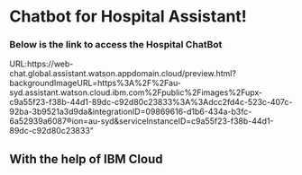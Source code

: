 <h1>Chatbot for Hospital Assistant!</h1>
<h3>Below is the link to access the Hospital ChatBot</h3>
<p>URL:https://web-chat.global.assistant.watson.appdomain.cloud/preview.html?backgroundImageURL=https%3A%2F%2Fau-syd.assistant.watson.cloud.ibm.com%2Fpublic%2Fimages%2Fupx-c9a55f23-f38b-44d1-89dc-c92d80c23833%3A%3Adcc2fd4c-523c-407c-92ba-3b9521a3d9da&integrationID=09869616-d1b6-434a-b3fc-6a52939a6087&region=au-syd&serviceInstanceID=c9a55f23-f38b-44d1-89dc-c92d80c23833"</p>

<h2>With the help of IBM Cloud</h2>
